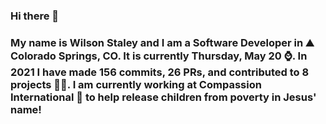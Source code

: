 ### Hi there 👋

### My name is Wilson Staley and I am a Software Developer in ⛰ Colorado Springs, CO.  It is currently Thursday, May 20 ⌚. In 2021 I have made 156 commits, 26 PRs, and contributed to 8 projects 👨‍💻. I am currently working at Compassion International 🏢 to help release children from poverty in Jesus' name!